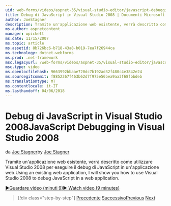 ```yaml
---
uid: web-forms/videos/aspnet-35/visual-studio-editor/javascript-debugging-in-visual-studio-2008
title: Debug di JavaScript in Visual Studio 2008 | Documenti Microsoft
author: JoeStagner
description: Tramite un'applicazione web esistente, verrà descritto come utilizzare Visual Studio 2008 per eseguire il debug di JavaScript in un'applicazione web.
ms.author: aspnetcontent
manager: wpickett
ms.date: 11/15/2007
ms.topic: article
ms.assetid: 8b726bc6-b718-43a8-b019-7ea7f26944ca
ms.technology: dotnet-webforms
ms.prod: .net-framework
msc.legacyurl: /web-forms/videos/aspnet-35/visual-studio-editor/javascript-debugging-in-visual-studio-2008
msc.type: video
ms.openlocfilehash: 9663992bbaae720dc7b192ad32f480c4e3842e24
ms.sourcegitcommit: f8852267f463b62d7f975e56bea9aa3f68fbbdeb
ms.translationtype: MT
ms.contentlocale: it-IT
ms.lasthandoff: 04/06/2018
---
```

<a name="javascript-debugging-in-visual-studio-2008"></a><span data-ttu-id="9be2d-103">Debug di JavaScript in Visual Studio 2008</span><span class="sxs-lookup"><span data-stu-id="9be2d-103">JavaScript Debugging in Visual Studio 2008</span></span>
====================
<span data-ttu-id="9be2d-104">da [Joe Stagner](https://github.com/JoeStagner)</span><span class="sxs-lookup"><span data-stu-id="9be2d-104">by [Joe Stagner](https://github.com/JoeStagner)</span></span>

<span data-ttu-id="9be2d-105">Tramite un'applicazione web esistente, verrà descritto come utilizzare Visual Studio 2008 per eseguire il debug di JavaScript in un'applicazione web.</span><span class="sxs-lookup"><span data-stu-id="9be2d-105">Using an existing web application, I will show you how to use Visual Studio 2008 to debug JavaScript in a web application.</span></span>

[<span data-ttu-id="9be2d-106">&#9654;Guardare video (minuti 9)</span><span class="sxs-lookup"><span data-stu-id="9be2d-106">&#9654; Watch video (9 minutes)</span></span>](https://channel9.msdn.com/Blogs/ASP-NET-Site-Videos/javascript-debugging-in-visual-studio-2008)

> [!div class="step-by-step"]
> <span data-ttu-id="9be2d-107">[Precedente](javascript-intellisense-support-in-visual-studio-2008.md)
> [Successivo](multi-targeting-support-in-visual-studio-2008.md)</span><span class="sxs-lookup"><span data-stu-id="9be2d-107">[Previous](javascript-intellisense-support-in-visual-studio-2008.md)
[Next](multi-targeting-support-in-visual-studio-2008.md)</span></span>
